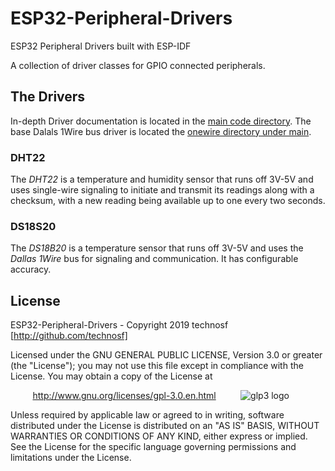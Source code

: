 # ESP32-Peripheral-Drivers
ESP32 Peripheral Drivers built with ESP-IDF

A collection of driver classes for GPIO connected peripherals.

## The Drivers

In-depth Driver documentation is located in the [main code directory](main). The base Dalals 1Wire bus driver is located the [onewire directory under main](main/onewire).

### DHT22

The _DHT22_ is a temperature and humidity sensor that runs off 3V-5V and uses single-wire signaling to initiate and transmit its readings along with a checksum, with a new reading being available up to one every two seconds. 

### DS18S20

The _DS18B20_ is a temperature sensor that runs off 3V-5V and uses the _Dallas 1Wire_ bus for signaling and communication. It has configurable accuracy. 


## License

ESP32-Peripheral-Drivers - Copyright 2019  technosf  [http://github.com/technosf]

Licensed under the GNU GENERAL PUBLIC LICENSE, Version 3.0 or greater (the "License");
you may not use this file except in compliance with the License.
You may obtain a copy of the License at

&nbsp;&nbsp;&nbsp;&nbsp;&nbsp;&nbsp;&nbsp;&nbsp;
http://www.gnu.org/licenses/gpl-3.0.en.html
&nbsp;&nbsp;&nbsp;&nbsp;&nbsp;&nbsp;&nbsp;&nbsp;
![glp3 logo](http://www.gnu.org/graphics/gplv3-88x31.png)

Unless required by applicable law or agreed to in writing, software
distributed under the License is distributed on an "AS IS" BASIS,
WITHOUT WARRANTIES OR CONDITIONS OF ANY KIND, either express or implied.
See the License for the specific language governing permissions and
limitations under the License.
